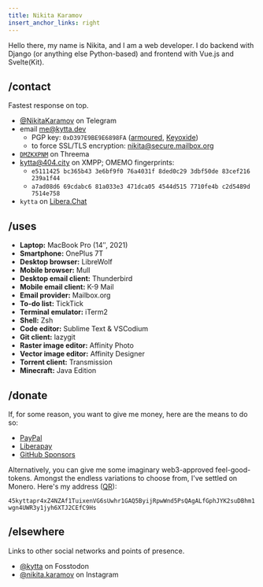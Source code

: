 ```yaml
---
title: Nikita Karamov
insert_anchor_links: right
---
```


Hello there, my name is Nikita, and I am a web developer. I do backend with
Django (or anything else Python-based) and frontend with Vue.js and Svelte(Kit).

## /contact

Fastest response on top.

- [@NikitaKaramov](https://t.me/NikitaKaramov) on Telegram
- email <me@kytta.dev>
  - PGP key: `0xD397E9BE9E6898FA` ([armoured](https://keys.openpgp.org/vks/v1/by-fingerprint/AF6C280C2A34D3F39BED9366D397E9BE9E6898FA), [Keyoxide](https://keyoxide.org/af6c280c2a34d3f39bed9366d397e9be9e6898fa))
  - to force SSL/TLS encryption: <nikita@secure.mailbox.org>
- [`DMZKXPNM`](https://threema.id/DMZKXPNM) on Threema
- [kytta@404.city](xmpp:kytta@404.city) on XMPP; OMEMO fingerprints:
  - `e5111425 bc365b43 3e6bf9f0 76a4031f 8ded0c29 3dbf50de 83cef216 239a1f44`
  - `a7ad08d6 69cdabc6 81a033e3 471dca05 4544d515 7710fe4b c2d5489d 7514e758`
- `kytta` on [Libera.Chat](ircs://irc.libera.chat:6697)

## /uses

- **Laptop:** MacBook Pro (14″, 2021)
- **Smartphone:** OnePlus 7T
- **Desktop browser:** LibreWolf
- **Mobile browser:** Mull
- **Desktop email client:** Thunderbird
- **Mobile email client:** K-9 Mail
- **Email provider:** Mailbox.org
- **To-do list:** TickTick
- **Terminal emulator:** iTerm2
- **Shell:** Zsh
- **Code editor:** Sublime Text & VSCodium
- **Git client:** lazygit
- **Raster image editor:** Affinity Photo
- **Vector image editor:** Affinity Designer
- **Torrent client:** Transmission
- **Minecraft:** Java Edition

## /donate

If, for some reason, you want to give me money, here are the means to do so:

- [PayPal](https://www.paypal.com/donate/?hosted_button_id=L235MHK6CDKKS)
- [Liberapay](https://liberapay.com/kytta)
- [GitHub Sponsors](https://github.com/sponsors/kytta)

Alternatively, you can give me some imaginary web3-approved feel-good-tokens. Amongst the endless variations to choose from, I've settled on Monero. Here's my address ([QR](./monero.png)):

<p class="monero"><code>45kyttapr4xZ4NZAf1TuixenVG6sUwhr1GAQ5ByijRpwWnd5PsQAgALfGphJYK2suDBhm1wgn4UWR3y1jyh6XTJ2CEfC9Hs</code></p>

## /elsewhere

Links to other social networks and points of presence.

- <a href="https://fosstodon.org/@kytta" rel="me">@kytta</a> on Fosstodon
- [@nikita.karamov](https://www.instagram.com/nikita.karamov/) on Instagram
